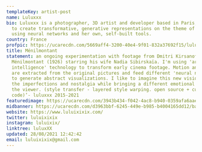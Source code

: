```yaml
---
templateKey: artist-post
name: Luluxxx
bio: Luluxxx is a photographer, 3D artist and developer based in Paris, working
  to create transformative, generative representations on the theme of identity,
  using neural networks and her own, self-built tools.
country: France
profpic: https://ucarecdn.com/5669aff4-3200-40e4-9f01-832a37692f15/lulu_500c.gif
title: Ménilmontant
statement: an ongoing experimentation with footage from Dmitri Kirsanoff's
  Ménilmontant (1926) starring his wife Nadia Sibirskaïa. I'm using 'artificial
  intelligence' technology to transform early cinema footage. Motion and shapes
  are extracted from the original pictures and feed different 'neural networks'
  to generate abstract visualizations. I like to imagine this new vision embeds
  the imperfections and nostalgia while bringing a different emotional state to
  the viewer. (style transfer - layered style warping. open source + custom
  code)’- luluxxx 2015-2021
featuredimage: https://ucarecdn.com/3943b434-f042-4ac8-b940-0359afa6aae2/main_page_lulu.jpg
midbanner: https://ucarecdn.com/d3963bbf-6245-449e-b985-b4004165dd12/banner_lulucopy.jpg
website: https://www.luluixixix.com/
twitter: luluixixix
instagram: luluixix/
linktree: luluxXX
updated: 28/08/2021 12:42:42
email: luluixixix@gmail.com
---
```

